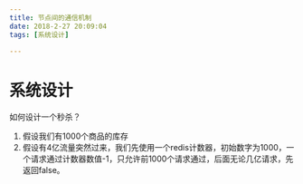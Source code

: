 ```yaml
---
title: 节点间的通信机制
date: 2018-2-27 20:09:04
tags: [系统设计]

---
```


# 系统设计

如何设计一个秒杀？

1. 假设我们有1000个商品的库存
2. 假设有4亿流量突然过来，我们先使用一个redis计数器，初始数字为1000，一个请求通过计数器数值-1，只允许前1000个请求通过，后面无论几亿请求，先返回false。

